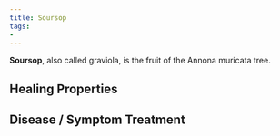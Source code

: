 ```yaml
---
title: Soursop
tags:
- 
---
```

**Soursop**, also called graviola, is the fruit of the Annona muricata tree.

## Healing Properties

## Disease / Symptom Treatment

[^1]: **Study Type:**  Animal Study<br>**Title:** Administration of a Nutraceutical Mixture Composed by Aloe arborescens, Annona muricata, Morinda citrifolia, Beta rubra, Scutellaria baicalensis, and Vaccinium myrtillus Reduces Doxorubicin-Induced Side Effects<br>**Author(s):** Natasha Irrera, Giovanni Pallio, Federica Mannino, Rosario Gugliotta, Daniela Metro, Domenica Altavilla, and Francesco Squadrito<br>**Institution(s):** Department of Clinical and Experimental Medicine, University of Messina, c/o AOU Policlinico G. Martino, Gazzi, Messina, Italy; Department of Biomedical and Dental Sciences and Morphological and Functional Sciences, University of Messina, c/o AOU Policlinico G. Martino, Gazzi, Messina, Italy<br>**Publication:** <i>Nutrition and Cancer</i><br>**Date:** May 2019<br>**Abstract:** <i>The antibiotic doxorubicin is often used as an anti-neoplastic drug; however, many patients showed very unpleasant side-effects. Previous studies have demonstrated that dietary substances such as Aloe arborescens, Annona muricata, Morinda citrifolia, Beta rubra, Scutellaria baicalensis, and Vaccinium myrtillus may have anti-oxidant, anti-proliferative, and anti-inflammatory effects. The purpose of this study was to investigate the protective effects of a mixture of these components in an experimental model of doxorubicin toxicity. Rats (n = 30) received doxorubicin (5 mg/kg/day) for 4 weeks and were randomized to receive the dietary mixture 2 hours following the first doxorubicin injection and until the end of the experiment. Animals were killed following 4 weeks, and blood, liver, and heart were collected for further analysis. The dietary supplement improved the depressed body weight and food consumption induced by DOX. In addition, the nutraceutical mixture reduced oxidative stress, ameliorated the morphological score, and preserved liver and heart structure, demonstrating a protective effect. These data show for the first time that the mixture of Aloe arborescens, Annona muricata, Morinda citrifolia, Beta rubra, Scutellaria baicalensis, and Vaccinium myrtillus may be useful to reduce the side effects following treatment with doxorubicin, and might ameliorate the quality of life of patients following chemotherapy.</i><br>**Link:** [Source](https://doi.org/10.1080/01635581.2019.1633364)<br>**Citations:**

[^5]: **Study Type:**  Animal Study, Commentary, Human Study: In Vitro - In Vivo - In Silico, Human: Case Report, Meta Analysis, Review<br>**Title:** <br>**Author(s):**  <br>**Institution(s):** <br>**Publication:** <i> </i><br>**Date:** <br>**Abstract:** <i> </i><br>**Link:** [Source]()<br>**Citations:**   